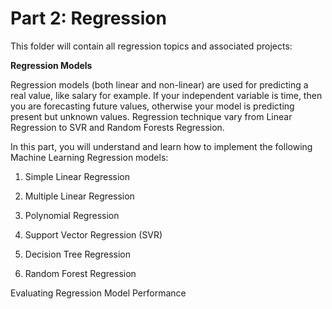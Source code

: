 # Part 2: Regression

This folder will contain all regression topics and associated projects:

**Regression Models**

Regression models (both linear and non-linear) are used for predicting a real value, like salary for example. If your independent variable is time, then you are forecasting future values, otherwise your model is predicting present but unknown values. Regression technique vary from Linear Regression to SVR and Random Forests Regression.

In this part, you will understand and learn how to implement the following Machine Learning Regression models:

1. Simple Linear Regression

2. Multiple Linear Regression

3. Polynomial Regression

4. Support Vector Regression (SVR)

5. Decision Tree Regression

6. Random Forest Regression

Evaluating Regression Model Performance

